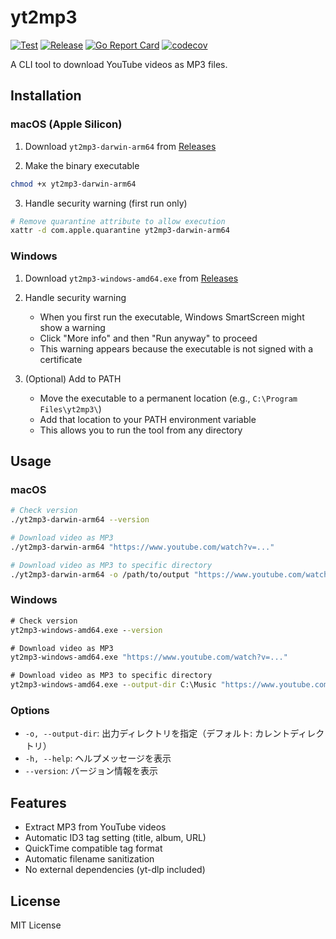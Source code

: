 # yt2mp3

[![Test](https://github.com/taross-f/yt2mp3/actions/workflows/test.yml/badge.svg)](https://github.com/taross-f/yt2mp3/actions/workflows/test.yml)
[![Release](https://github.com/taross-f/yt2mp3/actions/workflows/release.yml/badge.svg)](https://github.com/taross-f/yt2mp3/actions/workflows/release.yml)
[![Go Report Card](https://goreportcard.com/badge/github.com/taross-f/yt2mp3)](https://goreportcard.com/report/github.com/taross-f/yt2mp3)
[![codecov](https://codecov.io/gh/taross-f/yt2mp3/branch/main/graph/badge.svg)](https://codecov.io/gh/taross-f/yt2mp3)

A CLI tool to download YouTube videos as MP3 files.

## Installation

### macOS (Apple Silicon)

1. Download `yt2mp3-darwin-arm64` from [Releases](https://github.com/taross-f/yt2mp3/releases)

2. Make the binary executable
```bash
chmod +x yt2mp3-darwin-arm64
```

3. Handle security warning (first run only)
```bash
# Remove quarantine attribute to allow execution
xattr -d com.apple.quarantine yt2mp3-darwin-arm64
```

### Windows

1. Download `yt2mp3-windows-amd64.exe` from [Releases](https://github.com/taross-f/yt2mp3/releases)

2. Handle security warning
   - When you first run the executable, Windows SmartScreen might show a warning
   - Click "More info" and then "Run anyway" to proceed
   - This warning appears because the executable is not signed with a certificate

3. (Optional) Add to PATH
   - Move the executable to a permanent location (e.g., `C:\Program Files\yt2mp3\`)
   - Add that location to your PATH environment variable
   - This allows you to run the tool from any directory

## Usage

### macOS
```bash
# Check version
./yt2mp3-darwin-arm64 --version

# Download video as MP3
./yt2mp3-darwin-arm64 "https://www.youtube.com/watch?v=..."

# Download video as MP3 to specific directory
./yt2mp3-darwin-arm64 -o /path/to/output "https://www.youtube.com/watch?v=..."
```

### Windows
```cmd
# Check version
yt2mp3-windows-amd64.exe --version

# Download video as MP3
yt2mp3-windows-amd64.exe "https://www.youtube.com/watch?v=..."

# Download video as MP3 to specific directory
yt2mp3-windows-amd64.exe --output-dir C:\Music "https://www.youtube.com/watch?v=..."
```

### Options

- `-o, --output-dir`: 出力ディレクトリを指定（デフォルト: カレントディレクトリ）
- `-h, --help`: ヘルプメッセージを表示
- `--version`: バージョン情報を表示

## Features

- Extract MP3 from YouTube videos
- Automatic ID3 tag setting (title, album, URL)
- QuickTime compatible tag format
- Automatic filename sanitization
- No external dependencies (yt-dlp included)

## License

MIT License 